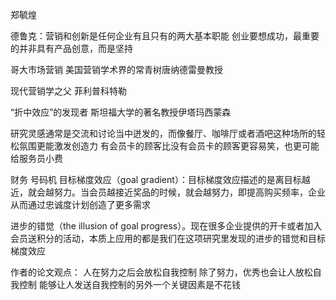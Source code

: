 郑毓煌

德鲁克：营销和创新是任何企业有且只有的两大基本职能
创业要想成功，最重要的并非具有产品创意，而是坚持

哥大市场营销
美国营销学术界的常青树唐纳德雷曼教授

现代营销学之父
菲利普科特勒

“折中效应”的发现者
斯坦福大学的著名教授伊塔玛西蒙森

研究灵感通常是交流和讨论当中迸发的，而像餐厅、咖啡厅或者酒吧这种场所的轻松氛围更能激发创造力
有会员卡的顾客比没有会员卡的顾客更容易笑，也更可能给服务员小费

财务 号码机
目标梯度效应（goal gradient）：目标梯度效应描述的是离目标越近，就会越努力。当会员越接近奖品的时候，就会越努力，即提高购买频率，企业从而通过忠诚度计划创造了更多需求

进步的错觉（the illusion of goal progress）。现在很多企业提供的开卡或者加入会员送积分的活动，本质上应用的都是我们在这项研究里发现的进步的错觉和目标梯度效应

作者的论文观点：
人在努力之后会放松自我控制
除了努力，优秀也会让人放松自我控制
能够让人发送自我控制的另外一个关键因素是不花钱


